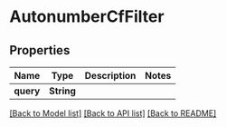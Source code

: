 # AutonumberCfFilter

## Properties

Name | Type | Description | Notes
------------ | ------------- | ------------- | -------------
**query** | **String** |  | 

[[Back to Model list]](../README.md#documentation-for-models) [[Back to API list]](../README.md#documentation-for-api-endpoints) [[Back to README]](../README.md)


